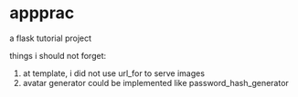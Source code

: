 # appprac
a flask tutorial project
  
things i should not forget:  
1. at template, i did not use url_for to serve images  
2. avatar generator could be implemented like password_hash_generator
